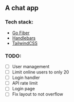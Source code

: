 ## A chat app

### Tech stack:
- [Go Fiber](https://gofiber.io)
- [Handlebars](https://handlebarsjs.com/)
- [TailwindCSS](https://tailwindcss.com/)

### TODO:
- [ ] User management
- [ ] Limit online users to only 20
- [ ] Login handler
- [ ] API rate limit
- [ ] Login page
- [ ] Fix layout to not overflow